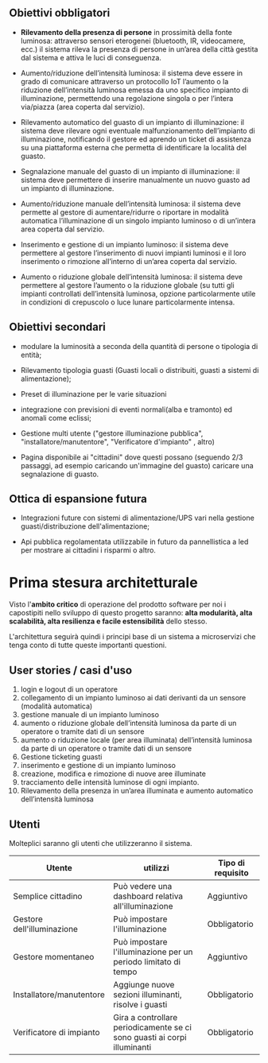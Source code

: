 ## Obiettivi obbligatori

- **Rilevamento della presenza di persone** in prossimità della fonte luminosa: attraverso sensori eterogenei (bluetooth, IR, videocamere, ecc.) il sistema rileva la presenza di persone in un’area della città gestita dal sistema e attiva le luci di conseguenza.

- Aumento/riduzione dell’intensità luminosa: il sistema deve essere in grado di comunicare attraverso un protocollo IoT l’aumento o la riduzione dell’intensità luminosa emessa da uno specifico impianto di illuminazione, permettendo una regolazione singola o per l’intera via/piazza (area coperta dal servizio).

- Rilevamento automatico del guasto di un impianto di illuminazione: il sistema deve rilevare ogni eventuale malfunzionamento dell’impianto di illuminazione, notificando il gestore ed aprendo un ticket di assistenza su una piattaforma esterna che permetta di identificare la località del guasto.

- Segnalazione manuale del guasto di un impianto di illuminazione: il sistema deve permettere di inserire manualmente un nuovo guasto ad un impianto di illuminazione.

- Aumento/riduzione manuale dell’intensità luminosa: il sistema deve permette al gestore di aumentare/ridurre o riportare in modalità automatica l’illuminazione di un singolo impianto luminoso o di un’intera area coperta dal servizio.

- Inserimento e gestione di un impianto luminoso: il sistema deve permettere al gestore
l’inserimento di nuovi impianti luminosi e il loro inserimento o rimozione all’interno di un’area coperta dal servizio.

- Aumento o riduzione globale dell’intensità luminosa: il sistema deve permettere al gestore l’aumento o la riduzione globale (su tutti gli impianti controllati dell’intensità luminosa, opzione particolarmente utile in condizioni di crepuscolo o luce lunare particolarmente intensa.

## Obiettivi secondari

- modulare la luminosità a seconda della quantità di persone o tipologia di entità;

- Rilevamento tipologia guasti (Guasti locali o distribuiti, guasti a sistemi di alimentazione);

- Preset di illuminazione per le varie situazioni

- integrazione con previsioni di eventi normali(alba e tramonto) ed anomali come eclissi;

- Gestione multi utente ("gestore illuminazione pubblica", "installatore/manutentore", "Verificatore d'impianto" , altro)

- Pagina disponibile ai "cittadini" dove questi possano (seguendo 2/3 passaggi, ad esempio caricando un'immagine del guasto) caricare una segnalazione di guasto.

## Ottica di espansione futura
- Integrazioni future con sistemi di alimentazione/UPS vari nella gestione guasti/distribuzione dell'alimentazione;

- Api pubblica regolamentata utilizzabile in futuro da pannellistica a led per mostrare ai cittadini i risparmi o altro.

# Prima stesura architetturale

Visto l'**ambito critico** di operazione del prodotto software per noi i capostipiti nello sviluppo di questo progetto saranno: **alta modularità, alta scalabilità, alta resilienza e facile estensibilità** dello stesso.

L'architettura seguirà quindi i principi base di un sistema a microservizi che tenga conto di tutte queste importanti questioni.

## User stories / casi d'uso

1. login e logout di un operatore
2. collegamento di un impianto luminoso ai dati derivanti da un sensore (modalità automatica)
3. gestione manuale di un impianto luminoso
4. aumento o riduzione globale dell’intensità luminosa da parte di un operatore o tramite dati di un
sensore
5. aumento o riduzione locale (per area illuminata) dell’intensità luminosa da parte di un operatore o tramite dati di un sensore
6. Gestione ticketing guasti
7. inserimento e gestione di un impianto luminoso
8. creazione, modifica e rimozione di nuove aree illuminate
9. tracciamento delle intensità luminose di ogni impianto.
10. Rilevamento della presenza in un’area illuminata e aumento automatico dell’intensità
luminosa

## Utenti

Molteplici saranno gli utenti che utilizzeranno il sistema.

|Utente| utilizzi | Tipo di requisito|
|---|---|---|
|Semplice cittadino|Può vedere una dashboard relativa all'illuminazione| Aggiuntivo|
|Gestore dell'illuminazione| Può impostare l'illuminazione| Obbligatorio|
|Gestore momentaneo| Può impostare l'illuminazione per un periodo limitato di tempo|Aggiuntivo |
|Installatore/manutentore|Aggiunge nuove sezioni illuminanti, risolve i guasti|Obbligatorio|
|Verificatore di impianto|Gira a controllare periodicamente se ci sono guasti ai corpi illuminanti| Obbligatorio|
